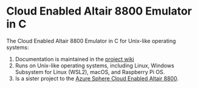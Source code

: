 # Cloud Enabled Altair 8800 Emulator in C

The Cloud Enabled Altair 8800 Emulator in C for Unix-like operating systems:

1. Documentation is maintained in the [project wiki](https://github.com/gloveboxes/Altair8800Linux/wiki)
1. Runs on Unix-like operating systems, including Linux, Windows Subsystem for Linux (WSL2), macOS, and Raspberry Pi OS.
1. Is a sister project to the [Azure Sphere Cloud Enabled Altair 8800](https://github.com/AzureSphereCloudEnabledAltair8800).
